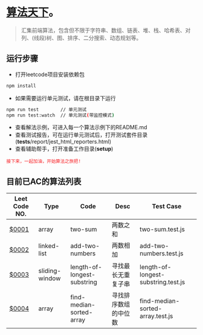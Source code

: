 # [算法天下](https://github.com/miracle-git/leetcode.git)。
> 汇集前端算法，包含但不限于字符串、数组、链表、堆、栈、哈希表、对列、(线段)树、图、排序、二分搜索、动态规划等。

## 运行步骤
- 打开leetcode项目安装依赖包
```bash
npm install
```
- 如果需要运行单元测试，请在根目录下运行
```bash
npm run test        // 单元测试
npm run test:watch  // 单元测试(带监控模式)
```
- 查看解法示例，可进入每一个算法示例下的README.md
- 查看测试报告，可在运行单元测试后，打开测试套件目录(__tests__/report/jest_html_reporters.html)
- 查看辅助帮手，打开准备工作目录(__setup__)

<font color=#f81d22>`接下来，一起加油，开始算法之旅把!`</font>

## 目前已AC的算法列表

| Leet Code NO.| Type | Code | Desc | Test Case |
|------|------|------|------|------|
| [$0001](https://leetcode.com/problems/two-sum) | array | two-sum | 两数之和 | two-sum.test.js |
| [$0002](https://leetcode.com/problems/add-two-numbers) | linked-list | add-two-numbers | 两数相加 | add-two-numbers.test.js |
| [$0003](https://leetcode.com/problems/longest-substring-without-repeating-characters) | sliding-window | length-of-longest-substring | 寻找最长无重复子串 | length-of-longest-substring.test.js |
| [$0004](https://leetcode.com/problems/median-of-two-sorted-arrays) | array | find-median-sorted-array | 寻找排序数组的中位数 | find-median-sorted-array.test.js |
